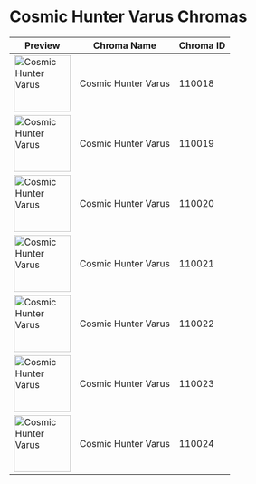 # Cosmic Hunter Varus Chromas

| Preview | Chroma Name | Chroma ID |
|---|---|---|
| <img src='https://raw.communitydragon.org/latest/plugins/rcp-be-lol-game-data/global/default/v1/champion-chroma-images/110/110018.png' alt='Cosmic Hunter Varus' width='100'> | Cosmic Hunter Varus | 110018 |
| <img src='https://raw.communitydragon.org/latest/plugins/rcp-be-lol-game-data/global/default/v1/champion-chroma-images/110/110019.png' alt='Cosmic Hunter Varus' width='100'> | Cosmic Hunter Varus | 110019 |
| <img src='https://raw.communitydragon.org/latest/plugins/rcp-be-lol-game-data/global/default/v1/champion-chroma-images/110/110020.png' alt='Cosmic Hunter Varus' width='100'> | Cosmic Hunter Varus | 110020 |
| <img src='https://raw.communitydragon.org/latest/plugins/rcp-be-lol-game-data/global/default/v1/champion-chroma-images/110/110021.png' alt='Cosmic Hunter Varus' width='100'> | Cosmic Hunter Varus | 110021 |
| <img src='https://raw.communitydragon.org/latest/plugins/rcp-be-lol-game-data/global/default/v1/champion-chroma-images/110/110022.png' alt='Cosmic Hunter Varus' width='100'> | Cosmic Hunter Varus | 110022 |
| <img src='https://raw.communitydragon.org/latest/plugins/rcp-be-lol-game-data/global/default/v1/champion-chroma-images/110/110023.png' alt='Cosmic Hunter Varus' width='100'> | Cosmic Hunter Varus | 110023 |
| <img src='https://raw.communitydragon.org/latest/plugins/rcp-be-lol-game-data/global/default/v1/champion-chroma-images/110/110024.png' alt='Cosmic Hunter Varus' width='100'> | Cosmic Hunter Varus | 110024 |

